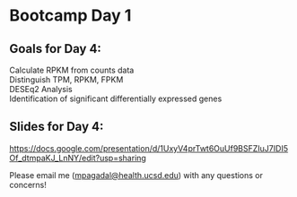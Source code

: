 # Bootcamp Day 1

## Goals for Day 4:
Calculate RPKM from counts data<br>
Distinguish TPM, RPKM, FPKM<br>
DESEq2 Analysis<br>
Identification of significant differentially expressed genes<br>

## Slides for Day 4:
https://docs.google.com/presentation/d/1UxyV4prTwt6OuUf9BSFZIuJ7IDI5Of_dtmpaKJ_LnNY/edit?usp=sharing

Please email me (mpagadal@health.ucsd.edu) with any questions or concerns!


